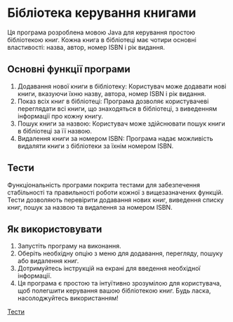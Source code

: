 # Бібліотека керування книгами
Ця програма розроблена мовою Java для керування простою бібліотекою книг. Кожна книга в бібліотеці має чотири основні властивості: назва, автор, номер ISBN і рік видання.
## Основні функції програми
1. Додавання нової книги в бібліотеку: 
Користувач може додавати нові книги, вказуючи їхню назву, автора, номер ISBN і рік видання.
2. Показ всіх книг в бібліотеці:
Програма дозволяє користувачеві переглядати всі книги, що знаходяться в бібліотеці, з виведенням інформації про кожну книгу.
3. Пошук книги за назвою:
Користувач може здійснювати пошук книги в бібліотеці за її назвою.
4. Видалення книги за номером ISBN:
Програма надає можливість видаляти книги з бібліотеки за їхнім номером ISBN.

## Тести
Функціональність програми покрита тестами для забезпечення стабільності та правильності роботи кожної з вищезазначених функцій. Тести дозволяють перевірити додавання нових книг, виведення списку книг, пошук за назвою та видалення за номером ISBN.

## Як використовувати
1. Запустіть програму на виконання.
2. Оберіть необхідну опцію з меню для додавання, перегляду, пошуку або видалення книг.
3. Дотримуйтесь інструкцій на екрані для введення необхідної інформації.
4. Ця програма є простою та інтуїтивно зрозумілою для користувача, щоб полегшити керування вашою бібліотекою книг. Будь ласка, насолоджуйтесь використанням!

[Тести](https://github.com/Wal4on/kalombet/tree/main/src/test/java/com/university/lab1)